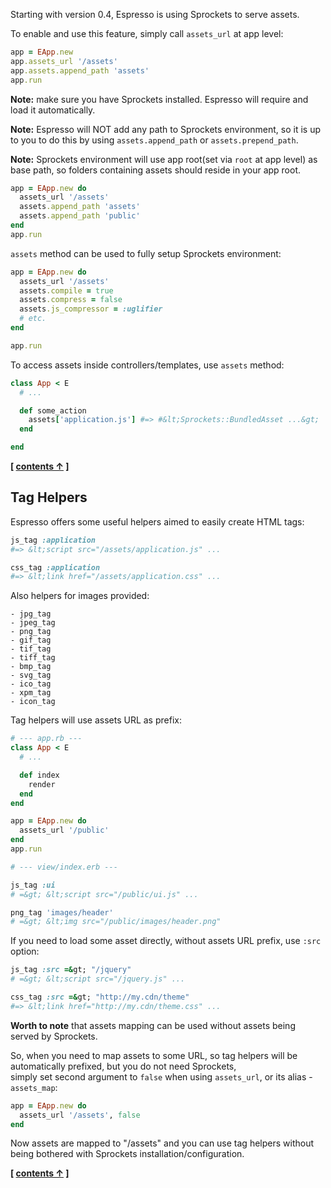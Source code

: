 
Starting with version 0.4, Espresso is using Sprockets to serve assets.

To enable and use this feature, simply call `assets_url` at app level:

```ruby
app = EApp.new
app.assets_url '/assets'
app.assets.append_path 'assets'
app.run
```

**Note:** make sure you have Sprockets installed. Espresso will require and load it automatically.

**Note:** Espresso will NOT add any path to Sprockets environment, so it is up to you to do this by using `assets.append_path` or `assets.prepend_path`.

**Note:** Sprockets environment will use app root(set via `root` at app level)
as base path, so folders containing assets should reside in your app root.

```ruby
app = EApp.new do
  assets_url '/assets'
  assets.append_path 'assets'
  assets.append_path 'public'
end
app.run
```

`assets` method can be used to fully setup Sprockets environment:

```ruby
app = EApp.new do
  assets_url '/assets'
  assets.compile = true
  assets.compress = false
  assets.js_compressor = :uglifier
  # etc.
end

app.run
```

To access assets inside controllers/templates, use `assets` method:

```ruby
class App < E
  # ...

  def some_action
    assets['application.js'] #=> #&lt;Sprockets::BundledAsset ...&gt;
  end

end
```


**[ [contents &uarr;](https://github.com/espresso/espresso#tutorial) ]**


Tag Helpers
---

Espresso offers some useful helpers aimed to easily create HTML tags:

```ruby
js_tag :application
#=> &lt;script src="/assets/application.js" ...

css_tag :application
#=> &lt;link href="/assets/application.css" ...
```

Also helpers for images provided:

    - jpg_tag
    - jpeg_tag
    - png_tag
    - gif_tag
    - tif_tag
    - tiff_tag
    - bmp_tag
    - svg_tag
    - ico_tag
    - xpm_tag
    - icon_tag


Tag helpers will use assets URL as prefix:

```ruby
# --- app.rb ---
class App < E
  # ...

  def index
    render
  end
end

app = EApp.new do
  assets_url '/public'
end
app.run

# --- view/index.erb ---

js_tag :ui
# =&gt; &lt;script src="/public/ui.js" ...

png_tag 'images/header'
# =&gt; &lt;img src="/public/images/header.png"
```

If you need to load some asset directly, without assets URL prefix, use `:src` option:

```ruby
js_tag :src =&gt; "/jquery"
# =&gt; &lt;script src="/jquery.js" ...

css_tag :src =&gt; "http://my.cdn/theme"
#=> &lt;link href="http://my.cdn/theme.css" ...
```


**Worth to note** that assets mapping can be used without assets being served by Sprockets.

So, when you need to map assets to some URL, so tag helpers will be
automatically prefixed, but you do not need Sprockets,<br>simply set second
argument to `false` when using `assets_url`, or its alias - `assets_map`:

```ruby
app = EApp.new do
  assets_url '/assets', false
end
```

Now assets are mapped to "/assets" and you can use tag helpers without 
being bothered with Sprockets installation/configuration.


**[ [contents &uarr;](https://github.com/espresso/espresso#tutorial) ]**




